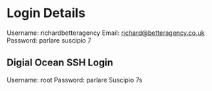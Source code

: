 # Login Details
Username: richardbetteragency 
Email: richard@betteragency.co.uk
Password: parlare suscipio 7




## Digial Ocean SSH Login

Username: root
Password: parlare Suscipio 7s
